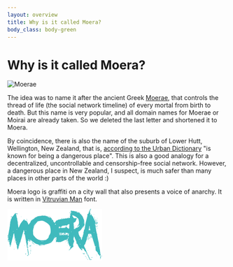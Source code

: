 ```yaml
---
layout: overview
title: Why is it called Moera?
body_class: body-green
---
```


# Why is it called Moera?

![Moerae][1]
 
The idea was to name it after the ancient Greek [Moerae][2], that
controls the thread of life (the social network timeline) of every
mortal from birth to death. But this name is very popular, and all domain
names for Moerae or Moirai are already taken. So we deleted the last
letter and shortened it to Moera.

By coincidence, there is also the name of the suburb of Lower Hutt, Wellington,
New Zealand, that is, [according to the Urban Dictionary][3] "is known
for being a dangerous place". This is also a good analogy for a
decentralized, uncontrollable and censorship-free social network.
However, a dangerous place in New Zealand, I suspect, is much safer than
many places in other parts of the world :)

Moera logo is graffiti on a city wall that also presents a voice of
anarchy. It is written in [Vitruvian Man][4] font.
 
![Moera logo][5]
 
[1]: https://upload.wikimedia.org/wikipedia/commons/b/b7/Strudwick-_A_Golden_Thread.JPG
[2]: https://en.wikipedia.org/wiki/Moirai
[3]: https://www.urbandictionary.com/define.php?term=Moera
[4]: https://www.fontspace.com/chequered-ink/vitruvian-man
[5]: /assets/images/logo-c-128.png

